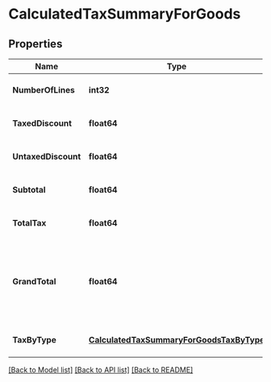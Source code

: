 # CalculatedTaxSummaryForGoods

## Properties
Name | Type | Description | Notes
------------ | ------------- | ------------- | -------------
**NumberOfLines** | **int32** | Count of lines | [optional] [default to null]
**TaxedDiscount** | **float64** | sum of all line taxed discounts | [optional] [default to null]
**UntaxedDiscount** | **float64** | sum of all line untaxed discounts | [optional] [default to null]
**Subtotal** | **float64** | sum of all line lineAmount attribute | [optional] [default to null]
**TotalTax** | **float64** | sum of all line tax attribute | [optional] [default to null]
**GrandTotal** | **float64** | sum of all line lineAmount attribute + sum of all line tax attribute not VAT - sum of all line lineTaxedDiscount attribute | [optional] [default to null]
**TaxByType** | [**CalculatedTaxSummaryForGoodsTaxByType**](CalculatedTaxSummaryForGoods_taxByType.md) |  | [optional] [default to null]

[[Back to Model list]](../README.md#documentation-for-models) [[Back to API list]](../README.md#documentation-for-api-endpoints) [[Back to README]](../README.md)


